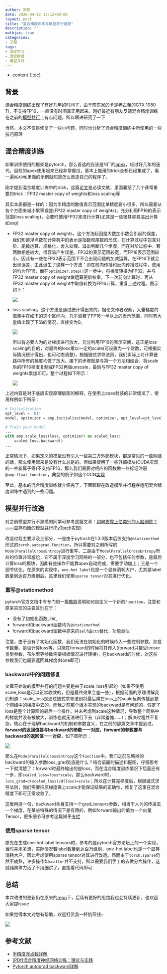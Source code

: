 ```yaml
---
author: 宾狗
date: 2020-04-12 13:12+08:00
layout: post
title: "混合精度训练与模型并行适配"
description: ""
mathjax: true
categories:
- 工程
tags:
- 深度学习
- 混合精度
- 模型并行
---
```


* content
{:toc}

## 背景

混合精度训练出现了有好几年的时间了，由于前东家的卡是老古董的GTX 1080 Ti，不支持FP16，一直没有时间真正用起来。刚好最近有朋友反馈混合精度训练在之前的[模型并行](https://github.com/bindog/pytorch-model-parallel)上有点问题，所以跟进研究了一下







当然，本文不仅是修复了一些小问题，同时也分析了混合精度训练中所使用的一些技巧原理

## 混合精度训练

如果训练使用的框架是pytorch，那么首选的应该是N厂的[apex](https://github.com/NVIDIA/apex)，经过好几年的迭代，目前的apex使用起来已经非常傻瓜，基本上能用的trick全都已经集成了，看一遍`README`里面的示例就知道怎么改造自己的程序了。

刚才提到混合精度训练中的trick，这篇[论文](https://arxiv.org/pdf/1710.03740.pdf)是必读文献，里面囊括了几个非常重要的trick：FP32 master  copy of weights和loss scaling等

其实本质都是一样的：因为半精度的数值表示范围比单精度要小很多，所以需要从各个方面来减小累积误差(FP32 master copy of weights)，充分利用FP16的表示范围(loss scaling)，必要时使用FP32来进行计算(尤其是一些极其容易溢出计算如exp)

- FP32 master copy of weights，这个方法起因是大数加小数会引起的误差，我们知道浮点数在计算机中的表示是指数和尾数的形式，在计算过程中包含对阶、尾数运算、规格化、舍入处理、溢出判断几个步骤，而在对阶过程中，若两数相差较大，很容易产生误差。FP32的表示范围较宽，而FP16表示范围较小，因此有一些在FP32表示范围下不会出现问题的加减运算，在FP16下就会出现误差，由此诞生了这样一个方法：即在前向传播和反向传播过程中，使用的均为FP16，而在`optimizer.step()`这一步中，将梯度转换为FP32，并与FP32 master copy of weight做运算更新权重，下一次前向计算时，再从FP32 master copy of weight中取值转换为FP16计算，重复上述过程。图示如下：

  ![](https://i.loli.net/2020/04/12/xcwCI83Du2V1Ybv.png)

- loss scaling，这个方法是通过统计得出来的，据论文作者观察，大量梯度的值集中在如下的这个区间内，几乎浪费了FP16一半以上的表示范围，同时有大量值出现了下溢的情况，直接变为0。

  ![](https://i.loli.net/2020/04/12/VGm3iktBTg8OyEf.png)

  所以有必要人为的对梯度进行放大，充分利用FP16的表示空间，这正是loss scaling的目的，对最终的loss乘以一定的scale(可设置为一个常数，可根据实际情况统计得出，也可动态调整)，根据链式求导法则，我们实际上对计算链路中所有的梯度均做了放大。接下的步骤就是与第一个方法相结合，将scale后的FP16梯度复制成FP32再做unscale，最后与FP32 master copy of weights累加即可。整个过程如下所示：

  ![](https://i.loli.net/2020/04/12/8mXai2BuQWRTAFs.png)

上述内容是对于底层实现原理层面的解释，在使用上apex封装的非常傻瓜了，使用样例如下所示：

```python
# Initialization
opt_level = 'O1'
model, optimizer = amp.initialize(model, optimizer, opt_level=opt_level)

# Train your model
...
with amp.scale_loss(loss, optimizer) as scaled_loss:
    scaled_loss.backward()
...
```

正常情况下，如果定义的模型没有引入一些第三方外部模块，都是常见的一些网络的话，那么使用起来是没有什么总是的。但如果使用了一些外部模块(CUDA实现的一些新算子等)不支持FP16，那么我们需要对相应的函数做一些标记注册`@amp.float_function`，典型的例子如这个DCN[实现](https://github.com/lbin/DCNv2/blob/master/dcn_v2.py)

至此，基本的混合精度训练就介绍完了，下面聊聊在改造模型并行程序适配混合精度训练中遇到的一些问题。

## 模型并行改造

对之前模型并行不熟悉的同学可参考这篇文章：[如何支撑上亿类别的人脸训练？——显存均衡的模型并行(PyTorch实现)](https://bindog.github.io/blog/2019/09/05/gpu-memory-balanced-model-parallel/)

改造过程主要涉及三部分，一是由于pytorch在1.3.0版本后仅支持`@staticmethod`形式的`torch.autograd.Function`，所以需要对之前所写的`ModelParallelCrossEntropy`进行重写，二是由于`ModelParallelCrossEntropy`所处的位置非常尴尬，它不属于深度学习网络的一部分，也不包括任何参数，是最后计算loss的模块，因此有些操作不能靠apex自动完成，需要手动加上；三是一个细节优化，在原来的实现中，`one-hot label`也是一个显存消耗大户，尤其是label数量到达百万级别后，这里我们使用`sparse tensor`对其进行优化。

### 重写@staticmethod

pytorch官方文档中有专门的一篇[教程](https://pytorch.org/tutorials/beginner/examples_autograd/two_layer_net_custom_function.html)说明如何自定义一个新的`Function`，注意和原来实现的主要区别在于：

- 没有了初始化函数\__init__
- forward和backward函数均为`@staticmethod`
- forward和backward函数中原来的`self`由`ctx`替代，功能类似

注意，由于没有了初始化函数，我们无法在初始化的时候传入一些控制参数，如显卡数量、是否计算loss等，只能在forward的时候将其传入(forward只接受tensor类型参数，布尔型等参数需要根据情况进行转换)，在backward的时候，对这些参数我们也需要返回其梯度(None即可)

### backward中的问题修复

文章开始说的模型并行的问题主要是由于scale_loss引起的（如果不使用scale_loss是可以正常收敛的，但是最终效果会差一些），根据前面的原理讲解我们知道：scale_loss是通过链式求导法则将最后乘在loss上的scale反向传播到整个网络中的梯度中去的，而我之前那个版本实现的backward是有问题的，假定了loss是整个计算图的最后一个操作，并未考虑到scale这种情况，导致整个网络中的梯度并没有被放大，训练也就无法进行下去（非常羞愧……）；解决过程并不复杂，核心在于理解backward的机制和参数含义，在之前的那篇文章中提到过，**forward的返回值要与backward的参数一一对应，forward的参数要与backward的返回值一一对应**，如下图所示：

![](https://i.loli.net/2020/04/12/z2oyCcLNXURTfax.png)

那么在`ModelParallelCrossEntropy`这个`Function`中，我们之前忽略掉的backward的输入参数loss_grad到底是什么？结合前面的描述和配图，仔细思考一下就清楚了：forward时最终输出的是loss，而在混合精度训练情况下后面还有一步，即`scaled_loss=loss*scale`，那么backward时，`loss_grad=d(scaled_loss)/d(loss)=scale`；所以在计算完梯度后，根据链式求导法则，我们需要把原梯度乘上scale才能保证结果的正确性，修复了这里在混合精度下即可正常收敛了。

这里再提一句，backward本身支持一个grad_tensors参数，相当于人为的传进去一个梯度，在某些特殊的情况下是有用的，例如forward输出的值为一个向量Tensor，更多细节可参考这篇知乎[专栏](https://zhuanlan.zhihu.com/p/83172023)

### 使用sparse tensor

原先在生成one-hot label tensors时，参考的是pytorch官方论坛上的一个实现，当时并未多想，实际情况若label数量到达百万级别，one-hot label也是一个显存消耗大户，因此考虑使用sparse tensor对其进行改造。然而由于`torch.sparse`仍然不成熟，许多操作如`scatter`并不支持，所以需要我们手工的去做分片操作，这就纯属体力活了不用细讲了，直接看代码即可

## 总结

本次改进的更新仍在原来的[repo](https://github.com/bindog/pytorch-model-parallel)下，后续有更好的思路我也会持续更新，也欢迎大家提issue


如果觉得本文对您有帮助，欢迎打赏我一杯奶茶钱~

![](http://lc-cf2bfs1v.cn-n1.lcfile.com/184650991fae74643fd0.png)

## 参考文献

- [半精度浮点数详解](https://blog.csdn.net/Miracle_cx/article/details/89463503)
- [[PDf]混合精度神经网络训练：理论与实践](http://on-demand.gputechconf.com/gtc-cn/2018/pdf/CH8302.pdf)
- [Pytorch autograd backward详解](https://zhuanlan.zhihu.com/p/83172023)
